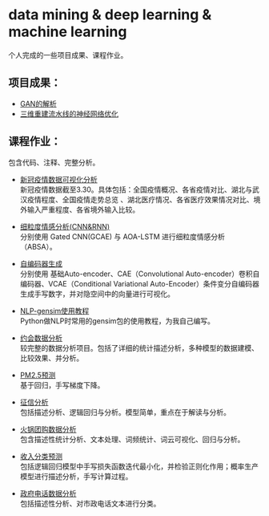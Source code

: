 # data mining & deep learning & machine learning 
个人完成的一些项目成果、课程作业。

## 项目成果：
* [GAN的解析](https://github.com/hemath1001/DM_DL_ML/tree/master/GAN%E7%9A%84%E8%A7%A3%E6%9E%90)
* [三维重建流水线的神经网络优化](https://github.com/hemath1001/DM_DL_ML/tree/master/%E4%B8%89%E7%BB%B4%E9%87%8D%E5%BB%BA%E7%9A%84%E4%BC%98%E5%8C%96)

## 课程作业：
包含代码、注释、完整分析。

* [新冠疫情数据可视化分析](https://github.com/hemath1001/DM_DL_ML/tree/master/%E6%96%B0%E5%86%A0%E7%96%AB%E6%83%85%E6%95%B0%E6%8D%AE%E5%8F%AF%E8%A7%86%E5%8C%96%E5%88%86%E6%9E%90)  
        新冠疫情数据截至3.30。具体包括：全国疫情概况、各省疫情对比、湖北与武汉疫情程度、全国疫情走势总览 、湖北医疗情况、各省医疗效果情况对比、境外输入严重程度、各省境外输入比较。

* [细粒度情感分析(CNN&RNN)](https://github.com/hemath1001/DM_DL_ML/tree/master/%E7%BB%86%E7%B2%92%E5%BA%A6%E6%83%85%E6%84%9F%E5%88%86%E6%9E%90(CNN%26RNN))  
        分别使用 Gated CNN(GCAE) 与 AOA-LSTM 进行细粒度情感分析（ABSA）。
     
* [自编码器生成](https://github.com/hemath1001/DM_DL_ML/tree/master/%E8%87%AA%E7%BC%96%E7%A0%81%E5%99%A8%E7%94%9F%E6%88%90)     
        分别使用 基础Auto-encoder、CAE（Convolutional Auto-encoder）卷积自编码器、VCAE（Conditional Variational Auto-Encoder）条件变分自编码器生成手写数字，并对隐空间中的向量进行可视化。
        
* [NLP-gensim使用教程](https://github.com/hemath1001/DM_DL_ML/tree/master/NLP-gensim%E4%BD%BF%E7%94%A8%E6%95%99%E7%A8%8B)   
        Python做NLP时常用的gensim包的使用教程，为我自己编写。

* [约会数据分析](https://github.com/hemath1001/DM_DL_ML/tree/master/speed%20dating%20%E7%BA%A6%E4%BC%9A%E6%95%B0%E6%8D%AE%E5%88%86%E6%9E%90)     
        较完整的数据分析项目。包括了详细的统计描述分析，多种模型的数据建模、比较效果、并分析。

* [PM2.5预测](https://github.com/hemath1001/DM_DL_ML/tree/master/PM2.5%20prediction)    
        基于回归，手写梯度下降。

* [征信分析](https://github.com/hemath1001/DM_DL_ML/tree/master/%E5%BE%81%E4%BF%A1%E5%88%86%E6%9E%90)   
        包括描述分析、逻辑回归与分析。模型简单，重点在于解读与分析。
 
* [火锅团购数据分析](https://github.com/hemath1001/DM_DL_ML/tree/master/%E7%81%AB%E9%94%85%E5%9B%A2%E8%B4%AD%E6%95%B0%E6%8D%AE%E5%88%86%E6%9E%90)   
        包含描述性统计分析、文本处理、词频统计、词云可视化、回归与分析。
 
* [收入分类预测](https://github.com/hemath1001/DM_DL_ML/tree/master/%E6%94%B6%E5%85%A5%E5%88%86%E7%B1%BB%E9%A2%84%E6%B5%8B)  
        包括逻辑回归模型中手写损失函数迭代最小化，并检验正则化作用；概率生产模型进行描述分析，手写计算过程。
        
* [政府电话数据分析](https://github.com/hemath1001/DM_DL_ML/tree/master/%E6%94%BF%E5%BA%9C%E7%94%B5%E8%AF%9D%E6%95%B0%E6%8D%AE%E5%88%86%E6%9E%90)   
        包括描述性分析、对市政电话文本进行分类。
 

